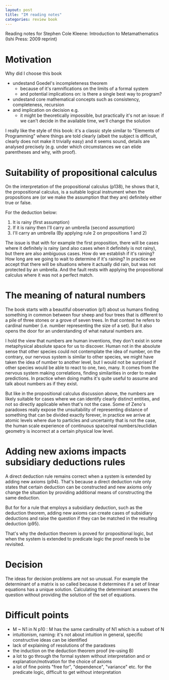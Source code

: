 ```yaml
---
layout: post
title: "IM reading notes"
categories: review book
---
```


Reading notes for Stephen Cole Kleene: Introduction to Metamathematics (Ishi
Press: 2009 reprint)

# Motivation

Why did I choose this book
- undestand Goedel's incompleteness theorem
  - because of it's ramnifications on the limits of a formal system
  - and potential implications on: is there a single best way to program?
- undestand core mathematical concepts such as consistency, completeness,
  recursion
- and implication on decision e.g.
  - it might be theoretically impossible, but practically it's not an issue: if
    we can't decide in the available time, we'll change the solution

I really like the style of this book: it's a classic style similar to "Elements
of Programming" where things are told clearly (albeit the subject is difficult,
clearly does not make it trivially easy) and it seems sound, details are
analysed precisely (e.g. under which circumstances we can elide parentheses and
why, with proof).


# Suitability of propositional calculus

On the interpretation of the propositional calculus (p138), he shows that it,
the propositional calculus, is a suitable logical instrument when the
propositions are (or we make the assumption that they are) definitely either
true or false.

For the deduction below:

1. It is rainy (first assumption)
2. If it is rainy then I'll carry an umbrella (second assumption)
3. I'll carry an umbrella (By applying rule 2 on propositions 1 and 2)

The issue is that with for example the first proposition, there will be cases
where it definitely is rainy (and also cases when it definitely is not rainy),
but there are also ambiguous cases. How do we establish if it's raining? How
long are we going to wait to determine if it's raining? In practice we accept
that there will be situations where it actually did rain, but was not protected
by an umbrella. And the fault rests with applying the propositional calculus
where it was not a perfect match.


# The meaning of natural numbers

The book starts with a beautiful observation (p1) about us humans finding
something in common between four sheep and four trees that is different to a
pile of three stones or a grove of seven trees. In that context he refers to
cardinal number (i.e. number representing the size of a set). But it also opens
the door for an understanding of what natural numbers are.

I hold the view that numbers are human inventions, they don't exist in some
metaphysical absolute space for us to discover. Human not in the absolute sense
that other species could not contemplate the idea of number, on the contrary,
our nervous system is similar to other species, we might have taken the idea of
number to another level, but I would not be surprised if other species would be
able to react to one, two, many. It comes from the nervous system making
correlations, finding similarities in order to make predictions. In practice
when doing maths it's quite useful to assume and talk about numbers as if they
exist.

But like in the propositional calculus discussion above, the numbers are likely
suitable for cases where we can identify clearly distinct entities, and not so
directly applicable when that's not the case. Some of Zeno's paradoxes really
expose the unsuitability of representing distance of something that can be
divided exactly forever, in practice we arrive at atomic levels where due to
particles and uncertainty that is not the case, the human scale experience of
continuous space/real numbers/euclidian geometry is incorrect at a certain
physical low level.


# Adding new axioms impacts subsidiary deductions rules

A direct deduction rule remains correct when a system is extended by adding new
axioms (p94). That's because a direct deduction rule only states that certain
deduction can be constructed and new axioms only change the situation by
providing additional means of constructing the same deduction.

But for for a rule that employs a subsidiary deduction, such as the deduction
theorem, adding new axioms can create cases of subsidiary deductions and raise
the question if they can be matched in the resulting deduction (p95).

That's why the deduction theorem is proved for propositional logic, but when
the system is extended to predicate logic the proof needs to be revisited.


# Decision

The ideas for decision problems are not so unusual. For example the determinant
of a matrix is so called because it determines if a set of linear equations has
a unique solution. Calculating the determinant answers the question without
providing the solution of the set of equations.


# Difficult points

- M ~ N1 in N p10 : M has the same cardinality of N1 which is a subset of N
- intuitionism, naming: it's not about intuition in general, specific
  constructive ideas can be identified
- lack of explaining of resolutions of the paradoxes
- the induction on the deduction theorem proof (re-using B)
- a lot to go through the formal system without interpretation and or
  explanation/motivation for the choice of axioms
- a lot of fine points "free for", "dependence", "variance" etc. for the
  predicate logic, difficult to get without interpretation

